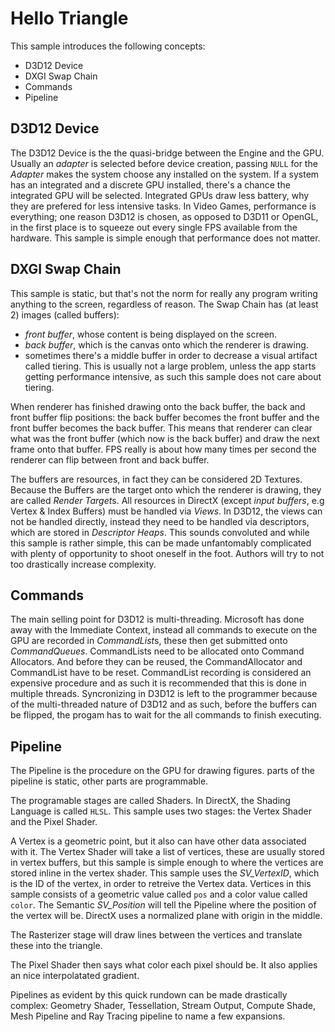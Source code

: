 # Hello Triangle

This sample introduces the following concepts:

  - D3D12 Device
  - DXGI Swap Chain
  - Commands
  - Pipeline

## D3D12 Device
The D3D12 Device is the the quasi-bridge between the Engine and the GPU. 
Usually an *adapter* is selected before device creation, passing `NULL` for the *Adapter* makes the system choose any installed on the system.
If a system has an integrated and a discrete GPU installed, there's a chance the integrated GPU will be selected.
Integrated GPUs draw less battery, why they are prefered for less intensive tasks.
In Video Games, performance is everything; one reason D3D12 is chosen, as opposed to D3D11 or OpenGL, in the first place is to squeeze out every single FPS available from the hardware.
This sample is simple enough that performance does not matter.

## DXGI Swap Chain
This sample is static, but that's not the norm for really any program writing anything to the screen, regardless of reason. The Swap Chain has (at least 2) images (called buffers):
  - *front buffer*, whose content is being displayed on the screen.
  - *back buffer*,  which is the canvas onto which the renderer is drawing.
  - sometimes there's a middle buffer in order to decrease a visual artifact called tiering. This is usually not a large problem, unless the app starts getting performance intensive, as such this sample does not care about tiering.

When renderer has finished drawing onto the back buffer, the back and front buffer flip positions: the back buffer becomes the front buffer and the front buffer becomes the back buffer.
This means that renderer can clear what was the front buffer (which now is the back buffer) and draw the next frame onto that buffer. 
FPS really is about how many times per second the renderer can flip between front and back buffer.

The buffers are resources, in fact they can be considered 2D Textures. 
Because the Buffers are the target onto which the renderer is drawing, they are called *Render Target*s.
All resources in DirectX (except *input buffers*, e.g Vertex & Index Buffers) must be handled via *Views*.
In D3D12, the views can not be handled directly, instead they need to be handled via descriptors, which are stored in *Descriptor Heaps*. 
This sounds convoluted and while this sample is rather simple, this can be made unfantomably complicated with plenty of opportunity to shoot oneself in the foot. 
Authors will try to not too drastically increase complexity.

## Commands
The main selling point for D3D12 is multi-threading. Microsoft has done away with the Immediate Context, instead all commands to execute on the GPU are recorded in *CommandList*s, these then get submitted onto *CommandQueues*. 
CommandLists need to be allocated onto Command Allocators. And before they can be reused, the CommandAllocator and CommandList have to be reset.
CommandList recording is considered an expensive procedure and as such it is recommended that this is done in multiple threads.
Syncronizing in D3D12 is left to the programmer because of the multi-threaded nature of D3D12 and as such, before the buffers can be flipped, the progam has to wait for the all commands to finish executing. 

## Pipeline
The Pipeline is the procedure on the GPU for drawing figures. parts of the pipeline is static, other parts are programmable.

The programable stages are called Shaders. In DirectX, the Shading Language is called `HLSL`.
This sample uses two stages: the Vertex Shader and the Pixel Shader.

A Vertex is a geometric point, but it also can have other data associated with it. 
The Vertex Shader will take a list of vertices, these are usually stored in vertex buffers, but this sample is simple enough to where the vertices are stored inline in the vertex shader.
This sample uses the *SV_VertexID*, which is the ID of the vertex, in order to retreive the Vertex data.
Vertices in this sample consists of a geometric value called `pos` and a color value called `color`. 
The Semantic *SV_Position* will tell the Pipeline where the position of the vertex will be. DirectX uses a normalized plane with origin in the middle.

The Rasterizer stage will draw lines between the vertices and translate these into the triangle.

The Pixel Shader then says what color each pixel should be. It also applies an nice interpolatated gradient.

Pipelines as evident by this quick rundown can be made drastically complex: Geometry Shader, Tessellation, Stream Output, Compute Shade, Mesh Pipeline and Ray Tracing pipeline to name a few expansions.